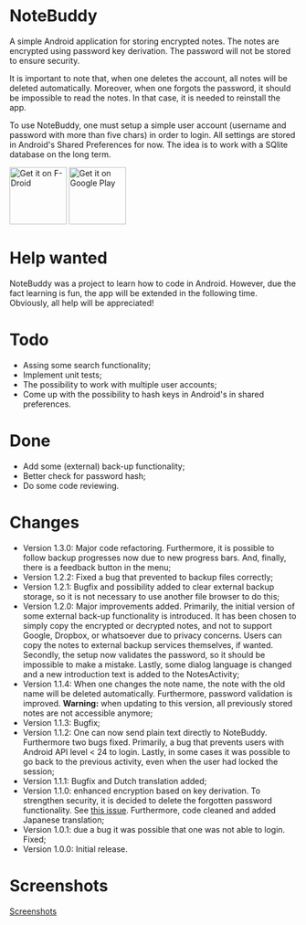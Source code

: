 # NoteBuddy
A simple Android application for storing encrypted notes. The notes are encrypted using password key derivation. The password will not be stored to ensure security.

It is important to note that, when one deletes the account, all notes will be deleted automatically. Moreover, when one forgots the password, it should be impossible to read the notes. In that case, it is needed to reinstall the app.

To use NoteBuddy, one must setup a simple user account (username and password with more than five chars) in order to login. All settings are stored in Android's Shared Preferences for now. The idea is to work with a SQlite database on the long term.

<a href="https://f-droid.org/repository/browse/?fdid=nl.yoerinijs.notebuddy" target="_blank">
<img src="https://f-droid.org/badge/get-it-on.png" alt="Get it on F-Droid" height="100"/></a> 
<a href='https://play.google.com/store/apps/details?id=nl.yoerinijs.notebuddy'><img alt='Get it on Google Play' height="100" src='https://play.google.com/intl/en_us/badges/images/generic/en_badge_web_generic.png'/></a>

# Help wanted
NoteBuddy was a project to learn how to code in Android. However, due the fact learning is fun, the app will be extended in the following time. Obviously, all help will be appreciated!

# Todo
- Assing some search functionality;
- Implement unit tests;
- The possibility to work with multiple user accounts;
- Come up with the possibility to hash keys in Android's in shared preferences.

# Done
- Add some (external) back-up functionality;
- Better check for password hash;
- Do some code reviewing.

# Changes
- Version 1.3.0: Major code refactoring. Furthermore, it is possible to follow backup progresses now due to new progress bars. And, finally, there is a feedback button in the menu;
- Version 1.2.2: Fixed a bug that prevented to backup files correctly;
- Version 1.2.1: Bugfix and possibility added to clear external backup storage, so it is not necessary to use another file browser to do this;
- Version 1.2.0: Major improvements added. Primarily, the initial version of some external back-up functionality is introduced. It has been chosen to simply copy the encrypted or decrypted notes, and not to support Google, Dropbox, or whatsoever due to privacy concerns. Users can copy the notes to external backup services themselves, if wanted. Secondly, the setup now validates the password, so it should be impossible to make a mistake. Lastly, some dialog language is changed and a new introduction text is added to the NotesActivity;
- Version 1.1.4: When one changes the note name, the note with the old name will be deleted automatically. Furthermore, password validation is improved. <b>Warning:</b> when updating to this version, all previously stored notes are not accessible anymore;
- Version 1.1.3: Bugfix;
- Version 1.1.2: One can now send plain text directly to NoteBuddy. Furthermore two bugs fixed. Primarily, a bug that prevents users with Android API level < 24 to login. Lastly, in some cases it was possible to go back to the previous activity, even when the user had locked the session;
- Version 1.1.1: Bugfix and Dutch translation added;
- Version 1.1.0: enhanced encryption based on key derivation. To strengthen security, it is decided to delete the forgotten password functionality. See [this issue](https://github.com/YoeriNijs/NoteBuddy/issues/1). Furthermore, code cleaned and added Japanese translation;
- Version 1.0.1: due a bug it was possible that one was not able to login. Fixed;
- Version 1.0.0: Initial release.

# Screenshots
[Screenshots](https://play.google.com/store/apps/details?id=nl.yoerinijs.notebuddy)
